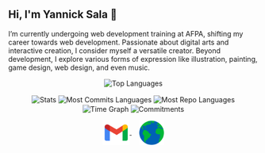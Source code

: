 ## Hi, I'm Yannick Sala 👋
I’m currently undergoing web development training at AFPA, shifting my career towards web development. Passionate about digital arts and interactive creation, I consider myself a versatile creator. Beyond development, I explore various forms of expression like illustration, painting, game design, web design, and even music.

<p align="center">
  <img align="center" src="https://github-readme-stats.vercel.app/api/top-langs?username=nicso&hide_border=true&no-bg=true&no-frame=true&layout=compact&theme=transparent&langs_count=10" alt="Top Languages"/>
</p>


<div align="center">
  <img align="center" src="http://github-profile-summary-cards.vercel.app/api/cards/stats?username=nicso&theme=transparent" height="180em" alt="Stats"/>
  <img align="center" src="http://github-profile-summary-cards.vercel.app/api/cards/most-commit-language?username=nicso&theme=transparent&exclude=html,CSS,Jupyter%20Notebook" height="180em" alt="Most Commits Languages"/>
  <img align="center" src="http://github-profile-summary-cards.vercel.app/api/cards/repos-per-language?username=nicso&theme=transparent&exclude=html,CSS,Jupyter%20Notebook" height="180em" alt="Most Repo Languages"/>
  <img align="center" src="http://github-profile-summary-cards.vercel.app/api/cards/productive-time?username=nicso&theme=transparent&utcOffset=5.30" height="180em" alt="Time Graph"/>
  <img align="center" src="http://github-profile-summary-cards.vercel.app/api/cards/profile-details?username=nicso&theme=transparent" height="180em" alt="Commitments"/>
</div>

<p align="center">
  <a href="mailto:le.nicso@gmail.com" target="_blank">
    <img align="center" src="assets/gmail.png" alt="mail" height="50" width="55" />
  </a>
  &nbsp;&nbsp;&nbsp;
  <a href="https://www.nicso.fr" target="_blank">
    <img align="center" src="assets/web.png" alt="website" height="50" width="50" />
  </a>
</p>